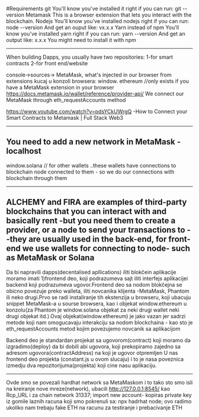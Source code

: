 #Requirements
git
You'll know you've installed it right if you can run:
git --version
Metamask
This is a browser extension that lets you interact with the blockchain.
Nodejs
You'll know you've installed nodejs right if you can run:
node --version And get an ouput like: vx.x.x
Yarn instead of npm
You'll know you've installed yarn right if you can run:
yarn --version And get an output like: x.x.x
You might need to install it with npm


----------------------------------------------
When building Dapps, you usually have two repositories:
1-for smart contracts
2-for front end/website

console->sources-> MetaMask, what's injected in our browser from extensions
kucaj u konzoli browsera: window. ethereum //only exists if you have a MetaMask extension in your browser
https://docs.metamask.io/wallet/reference/provider-api/
We connect our MetaMask through eth_requestAccounts method

https://www.youtube.com/watch?v=pdsYCkUWrgQ -How to Connect your Smart Contracts to Metamask | Full Stack Web3

--------------
You need to add a new network in MetaMask -localhost
-------
window.solana // for other wallets
..these wallets have connections to blockchain node connected to  them - so we do our connections with blockchain through them

---------------------------------------------------
ALCHEMY and FIRA are examples of third-party blockchains that you can interact with and basically rent -but you need them to create a provider, or a node to send your transactions to --they are usually used in the back-end, for front-end we use wallets for connecting to node- such as MetaMask or Solana
---------------------------
Da bi napravili dapps(decentalised apllications) iliti blokčein aplikacije moramo imati 1)frontend deo, koji podrazumeva sajt iliti interfejs aplikacijei backend koji podrazumeva ugovor.Frontend deo sa nodom blokčejna se obicno povezuje preko walleta, iliti novcanika klijenta -MetaMask, Phantom ili neko drugi.Prvo se radi instaliranje tih ekstenzija u browseru, koji ubacuju snippet MetaMask-a u sourse browsera, kao i objekat window.ethereum u konzolu(za Phantom je window.solana objekat za neki drugi wallet neki drugi objekat itd.).Ovaj objekat(window.ethereum) je jako vazan jer sadrzi metode koji nam omogucavaju interakciju sa nodom blockchaina - kao sto je eth_requestAccounts metod kojim povezujemo novcanik sa aplikacijom



Backend deo je standardan projekat sa ugovorom(contract) koji moramo da izgradimo(deploy) da bi dobili abi ugovora, koji prekopiramo zajedno sa adresom ugovora(contractAddress) na koji je ugovor otpremljen U nas frontend deo projekta (constant.js u ovom slucaju) i to je nasa poveznica izmedju dva repozitorijuma(projekta) koji cine nasu aplikaciju.

---------------------------------------------------------
Ovde smo se povezali hardhat network sa MetaMaskom  i to tako sto smo isli na kreiranje nove mreze(network), ubacili http://127.0.0.1:8545/ kao Rcp_URL i za chain network 31337; import new account- kopiras private key iz gomile laznih racuna koji smo pokrenuli sa:  npx hadrhat node; ovo radimo  ukoliko nam trebaju fake ETH na racunu za testiranje i prebacivanje ETH
